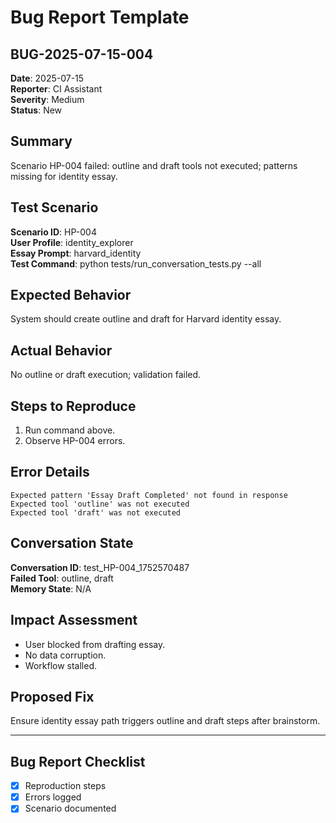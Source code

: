 # Bug Report Template

## BUG-2025-07-15-004

**Date**: 2025-07-15  
**Reporter**: CI Assistant  
**Severity**: Medium  
**Status**: New

## Summary
Scenario HP-004 failed: outline and draft tools not executed; patterns missing for identity essay.

## Test Scenario
**Scenario ID**: HP-004  
**User Profile**: identity_explorer  
**Essay Prompt**: harvard_identity  
**Test Command**: python tests/run_conversation_tests.py --all

## Expected Behavior
System should create outline and draft for Harvard identity essay.

## Actual Behavior
No outline or draft execution; validation failed.

## Steps to Reproduce
1. Run command above.  
2. Observe HP-004 errors.

## Error Details
```
Expected pattern 'Essay Draft Completed' not found in response
Expected tool 'outline' was not executed
Expected tool 'draft' was not executed
```

## Conversation State
**Conversation ID**: test_HP-004_1752570487  
**Failed Tool**: outline, draft  
**Memory State**: N/A

## Impact Assessment
- User blocked from drafting essay.  
- No data corruption.  
- Workflow stalled.

## Proposed Fix
Ensure identity essay path triggers outline and draft steps after brainstorm.

---

## Bug Report Checklist
- [x] Reproduction steps
- [x] Errors logged
- [x] Scenario documented 